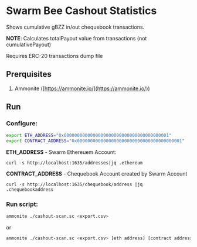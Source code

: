 # Swarm Bee Cashout Statistics 

Shows cumulative gBZZ in/out chequebook transactions.

**NOTE**: Calculates totalPayout value from transactions (not cumulativePayout)

Requires ERC-20 transactions dump file

## Prerquisites

1. Ammonite ([https://ammonite.io/](https://ammonite.io/))


## Run

### Configure:

```sh
export ETH_ADDRESS="0x0000000000000000000000000000000000000001"
export CONTRACT_ADDRESS="0x0000000000000000000000000000000000000001"
```

**ETH_ADDRESS** - Swarm Ethereuem Account:

```
curl -s http://localhost:1635/addresses|jq .ethereum
```

**CONTRACT_ADDRESS** - Chequebook Account created by Swarm Account

```
curl -s http://localhost:1635/chequebook/address |jq .chequebookaddress
```

### Run script:

```sh
ammonite ./cashout-scan.sc <export.csv>
```

or

```sh
ammonite ./cashout-scan.sc <export.csv> [eth address] [contract address]
```
